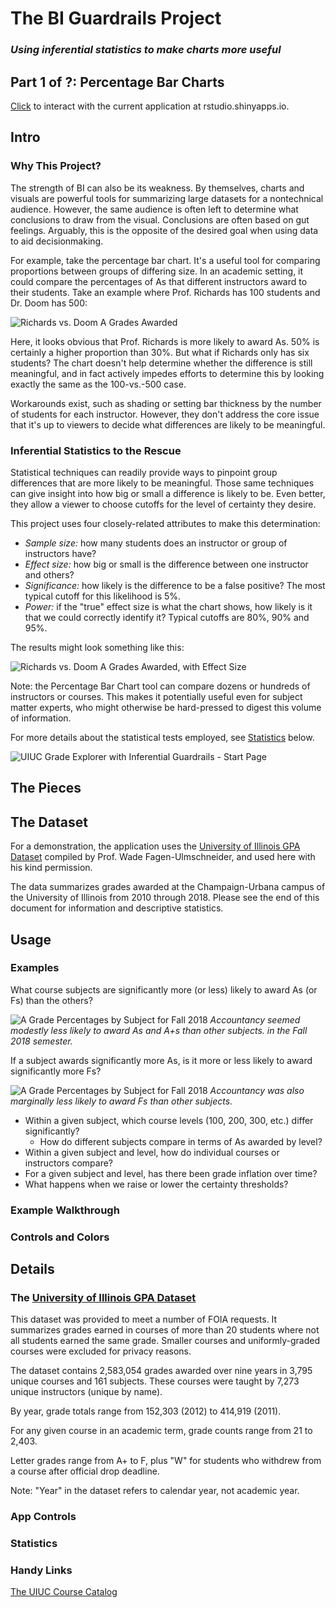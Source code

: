# The BI Guardrails Project
### *Using inferential statistics to make charts more useful*
Part 1 of ?: Percentage Bar Charts
----------------------------------

[Click](https://tuohybuoy.shinyapps.io/uiuc_grade_explorer_with_inferential_guardrails) to interact with the current application at rstudio.shinyapps.io.

## Intro

### Why This Project?

The strength of BI can also be its weakness. By themselves, charts and visuals are powerful tools for summarizing large datasets for a nontechnical audience. However, the same audience is often left to determine what conclusions to draw from the visual. Conclusions are often based on gut feelings. Arguably, this is the opposite of the desired goal when using data to aid decisionmaking.

For example, take the percentage bar chart. It's a useful tool for comparing proportions between groups of differing size. In an academic setting, it could compare the percentages of As that different instructors award to their students. Take an example where Prof. Richards has 100 students and Dr. Doom has 500:

![Richards vs. Doom A Grades Awarded](common/images/Richards_vs_Doom_Grades.png)

Here, it looks obvious that Prof. Richards is more likely to award As. 50% is certainly a higher proportion than 30%. But what if Richards only has six students? The chart doesn't help determine whether the difference is still meaningful, and in fact actively impedes efforts to determine this by looking exactly the same as the 100-vs.-500 case.

Workarounds exist, such as shading or setting bar thickness by the number of students for each instructor. However, they don't address the core issue that it's up to viewers to decide what differences are likely to be meaningful.

### Inferential Statistics to the Rescue

Statistical techniques can readily provide ways to pinpoint group differences that are more likely to be meaningful. Those same techniques can give insight into how big or small a difference is likely to be. Even better, they allow a viewer to choose cutoffs for the level of certainty they desire.

This project uses four closely-related attributes to make this determination:
* *Sample size:* how many students does an instructor or group of instructors have?
* *Effect size:* how big or small is the difference between one instructor and others?
* *Significance:* how likely is the difference to be a false positive? The most typical cutoff for this likelihood is 5%.
* *Power:* if the "true" effect size is what the chart shows, how likely is it that we could correctly identify it? Typical cutoffs are 80%, 90% and 95%.

The results might look something like this:

![Richards vs. Doom A Grades Awarded, with Effect Size](common/images/Richards_vs_Doom_Grades_with_Effect_Size.png)

Note: the Percentage Bar Chart tool can compare dozens or hundreds of instructors or courses. This makes it potentially useful even for subject matter experts, who might otherwise be hard-pressed to digest this volume of information.

For more details about the statistical tests employed, see [Statistics](#statistics) below.

![UIUC Grade Explorer with Inferential Guardrails - Start Page](common/images/App_Start_Page.png)

## The Pieces

## The Dataset

For a demonstration, the application uses the [University of Illinois GPA Dataset](https://github.com/wadefagen/datasets/tree/master/gpa) compiled by Prof. Wade Fagen-Ulmschneider, and used here with his kind permission.

The data summarizes grades awarded at the Champaign-Urbana campus of the University of Illinois from 2010 through 2018. Please see the end of this document for information and descriptive statistics.

## Usage

### Examples

What course subjects are significantly more (or less) likely to award As (or Fs) than the others?

![A Grade Percentages by Subject for Fall 2018](common/images/As_by_Subject.png)
*Accountancy seemed modestly less likely to award As and A+s than other subjects. in the Fall 2018 semester.*

If a subject awards significantly more As, is it more or less likely to award significantly more Fs?

![A Grade Percentages by Subject for Fall 2018](common/images/Fs_by_Subject.png)
*Accountancy was also marginally less likely to award Fs than other subjects.*

* Within a given subject, which course levels (100, 200, 300, etc.) differ significantly?
  * How do different subjects compare in terms of As awarded by level?
* Within a given subject and level, how do individual courses or instructors compare?
* For a given subject and level, has there been grade inflation over time?
* What happens when we raise or lower the certainty thresholds?

### Example Walkthrough

### Controls and Colors




## Details

### The [University of Illinois GPA Dataset](https://github.com/wadefagen/datasets/tree/master/gpa)

This dataset was provided to meet a number of FOIA requests. It summarizes grades earned in courses of more than 20 students where not all students earned the same grade. Smaller courses and uniformly-graded courses were excluded for privacy reasons.

The dataset contains 2,583,054 grades awarded over nine years in 3,795 unique courses and 161 subjects. These courses were taught by 7,273 unique instructors (unique by name).

By year, grade totals range from 152,303 (2012) to 414,919 (2011).

For any given course in an academic term, grade counts range from 21 to 2,403.

Letter grades range from A+ to F, plus "W" for students who withdrew from a course after official drop deadline.

Note: "Year" in the dataset refers to calendar year, not academic year.

### App Controls

### Statistics


### Handy Links

[The UIUC Course Catalog](https://courses.illinois.edu/)